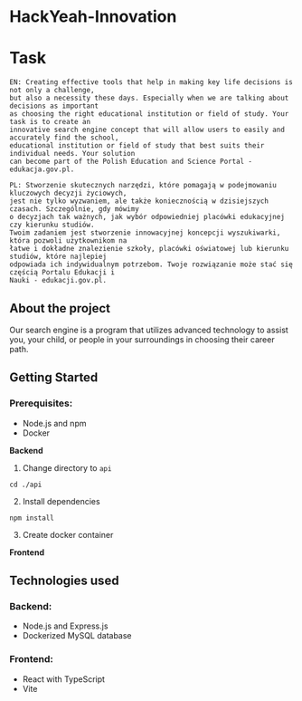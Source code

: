 # HackYeah-Innovation

# Task
```
EN: Creating effective tools that help in making key life decisions is not only a challenge,
but also a necessity these days. Especially when we are talking about decisions as important
as choosing the right educational institution or field of study. Your task is to create an
innovative search engine concept that will allow users to easily and accurately find the school,
educational institution or field of study that best suits their individual needs. Your solution
can become part of the Polish Education and Science Portal - edukacja.gov.pl.

PL: Stworzenie skutecznych narzędzi, które pomagają w podejmowaniu kluczowych decyzji życiowych,
jest nie tylko wyzwaniem, ale także koniecznością w dzisiejszych czasach. Szczególnie, gdy mówimy
o decyzjach tak ważnych, jak wybór odpowiedniej placówki edukacyjnej czy kierunku studiów.
Twoim zadaniem jest stworzenie innowacyjnej koncepcji wyszukiwarki, która pozwoli użytkownikom na
łatwe i dokładne znalezienie szkoły, placówki oświatowej lub kierunku studiów, które najlepiej
odpowiada ich indywidualnym potrzebom. Twoje rozwiązanie może stać się częścią Portalu Edukacji i
Nauki - edukacji.gov.pl.
```

## About the project

Our search engine is a program that utilizes advanced technology to assist you, your child,
or people in your surroundings in choosing their career path.

## Getting Started

### Prerequisites:

- Node.js and npm
- Docker

**Backend**

1. Change directory to `api`
```
cd ./api
```

2. Install dependencies
```
npm install
```
3. Create docker container

**Frontend**

## Technologies used

### Backend:
- Node.js and Express.js
- Dockerized MySQL database
### Frontend:
- React with TypeScript
- Vite
